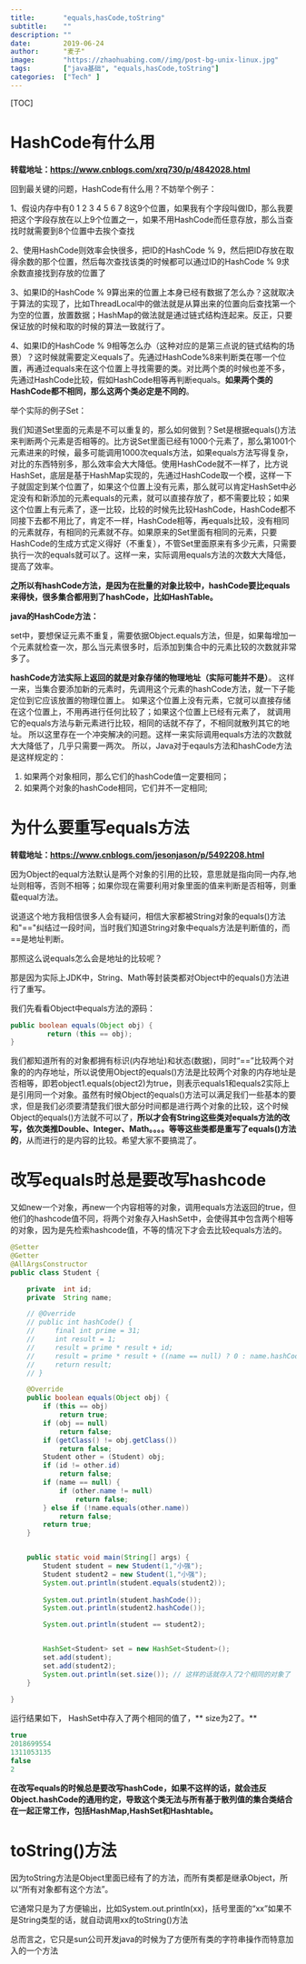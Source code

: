 ```yaml
---
title:       "equals,hasCode,toString"
subtitle:    ""
description: ""
date:        2019-06-24
author:      "麦子"
image:       "https://zhaohuabing.com//img/post-bg-unix-linux.jpg"
tags:        ["java基础", "equals,hasCode,toString"]
categories:  ["Tech" ]
---
```


[TOC]

# HashCode有什么用

**转载地址：https://www.cnblogs.com/xrq730/p/4842028.html**

回到最关键的问题，HashCode有什么用？不妨举个例子：

1、假设内存中有0 1 2 3 4 5 6 7 8这9个位置，如果我有个字段叫做ID，那么我要把这个字段存放在以上9个位置之一，如果不用HashCode而任意存放，那么当查找时就需要到8个位置中去挨个查找

2、使用HashCode则效率会快很多，把ID的HashCode % 9，然后把ID存放在取得余数的那个位置，然后每次查找该类的时候都可以通过ID的HashCode % 9求余数直接找到存放的位置了

3、如果ID的HashCode % 9算出来的位置上本身已经有数据了怎么办？这就取决于算法的实现了，比如ThreadLocal中的做法就是从算出来的位置向后查找第一个为空的位置，放置数据；HashMap的做法就是通过链式结构连起来。反正，只要保证放的时候和取的时候的算法一致就行了。

4、如果ID的HashCode % 9相等怎么办（这种对应的是第三点说的链式结构的场景）？这时候就需要定义equals了。先通过HashCode%8来判断类在哪一个位置，再通过equals来在这个位置上寻找需要的类。对比两个类的时候也差不多，先通过HashCode比较，假如HashCode相等再判断equals。**如果两个类的HashCode都不相同，那么这两个类必定是不同的**。

举个实际的例子Set：

我们知道Set里面的元素是不可以重复的，那么如何做到？Set是根据equals()方法来判断两个元素是否相等的。比方说Set里面已经有1000个元素了，那么第1001个元素进来的时候，最多可能调用1000次equals方法，如果equals方法写得复杂，对比的东西特别多，那么效率会大大降低。使用HashCode就不一样了，比方说HashSet，底层是基于HashMap实现的，先通过HashCode取一个模，这样一下子就固定到某个位置了，如果这个位置上没有元素，那么就可以肯定HashSet中必定没有和新添加的元素equals的元素，就可以直接存放了，都不需要比较；如果这个位置上有元素了，逐一比较，比较的时候先比较HashCode，HashCode都不同接下去都不用比了，肯定不一样，HashCode相等，再equals比较，没有相同的元素就存，有相同的元素就不存。如果原来的Set里面有相同的元素，只要HashCode的生成方式定义得好（不重复），不管Set里面原来有多少元素，只需要执行一次的equals就可以了。这样一来，实际调用equals方法的次数大大降低，提高了效率。

**之所以有hashCode方法，是因为在批量的对象比较中，hashCode要比equals来得快，很多集合都用到了hashCode，比如HashTable。**

**java的HashCode方法：**

set中，要想保证元素不重复，需要依据Object.equals方法，但是，如果每增加一个元素就检查一次，那么当元素很多时，后添加到集合中的元素比较的次数就非常多了。

**hashCode方法实际上返回的就是对象存储的物理地址（实际可能并不是）**。   这样一来，当集合要添加新的元素时，先调用这个元素的hashCode方法，就一下子能定位到它应该放置的物理位置上。 如果这个位置上没有元素，它就可以直接存储在这个位置上，不用再进行任何比较了；如果这个位置上已经有元素了， 就调用它的equals方法与新元素进行比较，相同的话就不存了，不相同就散列其它的地址。 所以这里存在一个冲突解决的问题。这样一来实际调用equals方法的次数就大大降低了，几乎只需要一两次。   所以，Java对于eqauls方法和hashCode方法是这样规定的：

1. 如果两个对象相同，那么它们的hashCode值一定要相同；
2. 如果两个对象的hashCode相同，它们并不一定相同;

# 为什么要重写equals方法

**转载地址：https://www.cnblogs.com/jesonjason/p/5492208.html**

因为Object的equal方法默认是两个对象的引用的比较，意思就是指向同一内存,地址则相等，否则不相等；如果你现在需要利用对象里面的值来判断是否相等，则重载equal方法。

说道这个地方我相信很多人会有疑问，相信大家都被String对象的equals()方法和"=="纠结过一段时间，当时我们知道String对象中equals方法是判断值的，而==是地址判断。

那照这么说equals怎么会是地址的比较呢？

那是因为实际上JDK中，String、Math等封装类都对Object中的equals()方法进行了重写。

我们先看看Object中equals方法的源码：

```java
public boolean equals(Object obj) { 
         return (this == obj); 
}
```

我们都知道所有的对象都拥有标识(内存地址)和状态(数据)，同时“==”比较两个对象的的内存地址，所以说使用Object的equals()方法是比较两个对象的内存地址是否相等，即若object1.equals(object2)为true，则表示equals1和equals2实际上是引用同一个对象。虽然有时候Object的equals()方法可以满足我们一些基本的要求，但是我们必须要清楚我们很大部分时间都是进行两个对象的比较，这个时候Object的equals()方法就不可以了，**所以才会有String这些类对equals方法的改写，依次类推Double、Integer、Math。。。。等等这些类都是重写了equals()方法的**，从而进行的是内容的比较。希望大家不要搞混了。

# 改写equals时总是要改写hashcode

又如new一个对象，再new一个内容相等的对象，调用equals方法返回的true，但他们的hashcode值不同，将两个对象存入HashSet中，会使得其中包含两个相等的对象，因为是先检索hashcode值，不等的情况下才会去比较equals方法的。

```java
@Setter
@Getter
@AllArgsConstructor
public class Student {

    private  int id;
    private  String name;

    // @Override
    // public int hashCode() {
    //     final int prime = 31;
    //     int result = 1;
    //     result = prime * result + id;
    //     result = prime * result + ((name == null) ? 0 : name.hashCode());
    //     return result;
    // }

    @Override
    public boolean equals(Object obj) {
        if (this == obj)
            return true;
        if (obj == null)
            return false;
        if (getClass() != obj.getClass())
            return false;
        Student other = (Student) obj;
        if (id != other.id)
            return false;
        if (name == null) {
            if (other.name != null)
                return false;
        } else if (!name.equals(other.name))
            return false;
        return true;
    }


    public static void main(String[] args) {
        Student student = new Student(1,"小强");
        Student student2 = new Student(1,"小强");
        System.out.println(student.equals(student2));
        
        System.out.println(student.hashCode());
        System.out.println(student2.hashCode());

        System.out.println(student == student2);


        HashSet<Student> set = new HashSet<Student>();
        set.add(student);
        set.add(student2);
        System.out.println(set.size()); // 这样的话就存入了2个相同的对象了
    }
    
}
```

运行结果如下， HashSet中存入了两个相同的值了，** size为2了。**

```java
true
2018699554
1311053135
false
2
```

**在改写equals的时候总是要改写hashCode，如果不这样的话，就会违反Object.hashCode的通用约定，导致这个类无法与所有基于散列值的集合类结合在一起正常工作，包括HashMap,HashSet和Hashtable。**

# toString()方法

因为toString方法是Object里面已经有了的方法，而所有类都是继承Object，所以“所有对象都有这个方法”。

它通常只是为了方便输出，比如System.out.println(xx)，括号里面的“xx”如果不是String类型的话，就自动调用xx的toString()方法

总而言之，它只是sun公司开发java的时候为了方便所有类的字符串操作而特意加入的一个方法